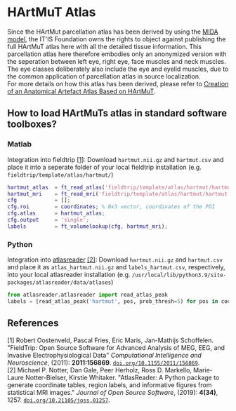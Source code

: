 # HArtMuT Atlas

Since the HArtMut parcellation atlas has been derived by using the [MIDA model](https://itis.swiss/virtual-population/regional-human-models/mida-model/), the IT'IS Foundation owns the rights to object against publishing the full HArtMuT atlas here with all the detailed tissue information. This parcellation atlas here therefore embodies only an anonymized version with the seperation between left eye, right eye, face muscles and neck muscles. The eye classes deliberately also include the eye and eyelid muscles, due to the common application of parcellation atlas in source localization.<br>
For more details on how this atlas has been derived, please refer to [Creation of an Anatomical Artefact Atlas Based on HArtMuT](https://doc.neuro.tu-berlin.de/bachelor/2022-BA-MoritzSteffin.pdf).<br>



## How to load HArtMuTs atlas in standard software toolboxes?
### Matlab
Integration into fieldtrip [[1]](#ref1): Download `hartmut.nii.gz` and `hartmut.csv` and place it into a seperate folder of your local fieldtrip installation (e.g. `fieldtrip/template/atlas/hartmut/`)
```matlab
hartmut_atlas  = ft_read_atlas('fieldtrip/template/atlas/hartmut/hartmut.csv')
hartmut_mri    = ft_read_mri('fieldtrip/template/atlas/hartmut/hartmut.nii.gz')
cfg            = [];
cfg.roi        = coordinates; % Nx3 vector, coordinates of the POI
cfg.atlas      = hartmut_atlas;
cfg.output     = 'single';
labels         = ft_volumelookup(cfg, hartmut_mri);
```
### Python
Integration into [atlasreader](https://github.com/miykael/atlasreader) [[2]](#ref2): Download `hartmut.nii.gz` and `hartmut.csv` and place it as `atlas_hartmut.nii.gz` and `labels_hartmut.csv`, respectively, into your local atlasreader installation (e.g. `/usr/local/lib/python3.9/site-packages/atlasreader/data/atlases`)
```python
from atlasreader.atlasreader import read_atlas_peak
labels = [read_atlas_peak('hartmut', pos, prob_thresh=5) for pos in coordinates]
```


## References
<a id="ref1">[1]</a> Robert Oostenveld, Pascal Fries, Eric Maris, Jan-Mathijs Schoffelen. "FieldTrip: Open Source Software for Advanced Analysis of MEG, EEG, and Invasive Electrophysiological Data" *Computational Intelligence and Neuroscience*, (2011): **2011:156869**. [``doi.org/10.1155/2011/156869``](https://doi.org/10.1155/2011/156869). <br> 
<a id="ref2">[2]</a> Michael P. Notter, Dan Gale, Peer Herholz, Ross D. Markello, Marie-Laure Notter-Bielser, Kirstie Whitaker. "AtlasReader: A Python package to generate coordinate tables, region labels, and informative figures from statistical MRI images." *Journal of Open Source Software*, (2019): **4(34)**, 1257. [``doi.org/10.21105/joss.01257``](https://doi.org/10.21105/joss.01257).<br>
